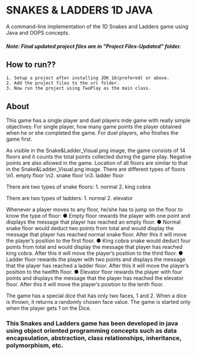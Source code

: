 # SNAKES & LADDERS 1D JAVA
A command-line implementation of the 1D Snakes and Ladders game using Java and OOPS concepts.

##### Note: Final updated project files are in "Project Files-Updated" folder.

## How to run??
    1. Setup a project after installing JDK 16(prefered) or above.
    2. Add the project files to the src folder.
    3. Now run the project using TwoPlay as the main class.

## About

This game has a single player and duel players mde game with really simple objectives: 
    For single player, how many game points the player obtained when he or she completed the game.
    For duel players, who finshes the game first.

As visible in the Snake&Ladder_Visual.png image, the game consists of 14 floors and it counts the total points collected during the game play. Negative points are also allowed in the game. Location of all floors are similar to that in the Snake&Ladder_Visual.png image.
There are different types of floors
    \n1. empty floor
    \n2. snake floor
    \n3. ladder floor

There are two types of snake floors:
    1. normal
    2. king cobra
    
There are two types of ladders:
    1. normal
    2. elevator

Whenever a player moves to any floor, he/she has to jump on the floor to know the type of floor:
        ● Empty floor rewards the player with one point and displays the message that player has reached an empty floor.
        ● Normal snake floor would deduct two points from total and would display the message that player has reached normal snake floor. After this it will move
          the player’s position to the first floor.
        ● King cobra snake would deduct four points from total and would display the message that player has reached king cobra. After this it will move the
          player’s position to the third floor.
        ● Ladder floor rewards the player with two points and displays the message that the player has reached a ladder floor. After this it will move the
          player’s position to the twelfth floor.
        ● Elevator floor rewards the player with four points and displays the message that the player has reached the elevator floor. After this it will move the
          player’s position to the tenth floor.
          
The game has a special dice that has only two faces, 1 and 2. When a dice is thrown, it returns a randomly chosen face value. The game is started only when the player gets 1 on the Dice.

### This Snakes and Ladders game has been developed in java using object oriented programming concepts such as data encapsulation, abstraction, class relationships, inheritance, polymorphism, etc.
